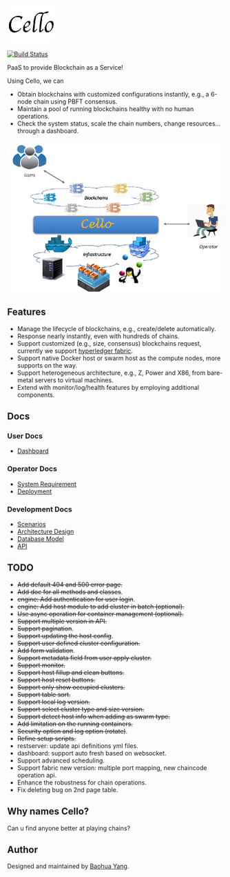 ![Cello](docs/imgs/logo.png)

[![Build Status](https://travis-ci.org/yeasy/cello.svg?branch=dev)](https://travis-ci.org/yeasy/cello)

PaaS to provide Blockchain as a Service!

Using Cello, we can 

* Obtain blockchains with customized configurations instantly, e.g., a 6-node chain using PBFT consensus.
* Maintain a pool of running blockchains healthy with no human operations. 
* Check the system status, scale the chain numbers, change resources... through a dashboard.

![Typical Scenario](docs/imgs/scenario.png)

## Features

* Manage the lifecycle of blockchains, e.g., create/delete automatically.
* Response nearly instantly, even with hundreds of chains.
* Support customized (e.g., size, consensus) blockchains request, currently we support [hyperledger fabric](https://github.com/hyperledger/fabric).
* Support native Docker host or swarm host as the compute nodes, more supports on the way.
* Support heterogeneous architecture, e.g., Z, Power and X86, from bare-metal servers to virtual machines.
* Extend with monitor/log/health features by employing additional components.

## Docs

### User Docs
* [Dashboard](docs/dashboard.md)

### Operator Docs
* [System Requirement](docs/system_requirement.md)
* [Deployment](docs/deployment.md)

### Development Docs
* [Scenarios](docs/scenario.md)
* [Architecture Design](docs/arch.md)
* [Database Model](docs/db.md)
* [API](api)

## TODO
* ~~Add default 404 and 500 error page.~~
* ~~Add doc for all methods and classes~~.
* ~~engine: Add authentication for user login~~.
* ~~engine: Add host module to add cluster in batch (optional).~~
* ~~Use async operation for container management (optional).~~
* ~~Support multiple version in API.~~
* ~~Support pagination~~.
* ~~Support updating the host config~~.
* ~~Support user defined cluster configuration.~~
* ~~Add form validation~~.
* ~~Support metadata field from user apply cluster.~~
* ~~Support monitor.~~
* ~~Support host fillup and clean buttons.~~
* ~~Support host reset buttons.~~
* ~~Support only show occupied clusters.~~
* ~~Support table sort.~~
* ~~Support local log version.~~
* ~~Support select cluster type and size version.~~
* ~~Support detect host info when adding as swarm type.~~
* ~~Add limitation on the running containers.~~
* ~~Security option and log option (rotate)~~.
* ~~Refine setup scripts.~~
* restserver: update api definitions yml files.
* dashboard: support auto fresh based on websocket.
* Support advanced scheduling.
* Support fabric new version: multiple port mapping, new chaincode operation api.
* Enhance the robustness for chain operations.
* Fix deleting bug on 2nd page table.

## Why names Cello?
Can u find anyone better at playing chains?

## Author
Designed and maintained by [Baohua Yang](yangbaohua@gmail.com).
